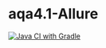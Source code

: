 # aqa4.1-Allure
[![Java CI with Gradle](https://github.com/iva1111/aqa4.1-Allure/actions/workflows/gradle.yml/badge.svg)](https://github.com/iva1111/aqa4.1-Allure/actions/workflows/gradle.yml)
